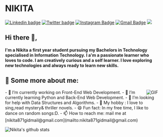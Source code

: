 # NIKITA
[![Linkedin badge](https://img.shields.io/badge/nikkita8-30302f?style=flat&logo=linkedin)](https://www.linkedin.com/in/nikkita8/)
[![Twitter badge](https://img.shields.io/badge/@scintillating_n-30302f?style=flat&logo=twitter)](https://twitter.com/scintillating_n)
[![Instagram Badge](https://img.shields.io/badge/@i_nikkita_-30302f?style=flat&logo=instagram&logoColor=white)](https://instagram.com/i_nikkita_)
[![Gmail Badge](https://img.shields.io/badge/nikita871gidmail@gmail.com-30302f?style=flat&logo=Gmail&logoColor=white)](mailto:nikita871gidmail@gmail.com)
![](https://visitor-badge.glitch.me/badge?page_id=geekygirl8.geekygirl8)  

## Hi there 👋,
#### I'm a Nikita a first year student pursuing my Bachelors in Technology specialised in Information Technology. I a'm a passionate learner who loves to code. I am creatively curious and a self learner. I love exploring new technologies and always ready to learn new skills.


## 🧐 Some more about me:
<img align="right" alt="GIF" src="https://animeright.news/wp-content/uploads/sites/2/2019/01/ARN-Coding-2.gif" />
- 🔭 I’m currently working on Front-End Web Development.
- 🌱 I’m currently learning Python and Back-End Web Development.
- 🤔 I’m looking for help with Data Structures and Algorithms.
- 🎨 My hobby : I love to sing,read mystery& thriller novels.
- 😄 Fun fact: In my free time, I like to dance on random songs:D.
- 📫 How to reach me: mail me at [nikita871gidmail@gmail.com](mailto:nikita871gidmail@gmail.com)



![Nikita's github stats](https://github-readme-stats.vercel.app/api?username=geekygirl8&show_icons=true&hide_border=true&hide=["stars"])



